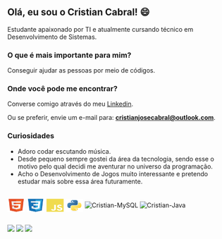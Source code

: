 ## Olá, eu sou o Cristian Cabral! 😄

Estudante apaixonado por TI e atualmente cursando técnico em Desenvolvimento de Sistemas.

### O que é mais importante para mim?

Conseguir ajudar as pessoas por meio de códigos. 

### Onde você pode me encontrar?

Converse comigo através do meu [Linkedin](https://www.linkedin.com/in/eucristiancabral/).

Ou se preferir, envie um e-mail para: **cristianjosecabral@outlook.com**.

### Curiosidades

- Adoro codar escutando música.
- Desde pequeno sempre gostei da área da tecnologia, sendo esse o motivo pelo qual decidi me aventurar no universo da programação.
- Acho o Desenvolvimento de Jogos muito interessante e pretendo estudar mais sobre essa área futuramente.

<div style="display: inline_block"><br>
  <img align="center" alt="Cristian-HTML" height="30" width="40" src="https://raw.githubusercontent.com/devicons/devicon/master/icons/html5/html5-original.svg">
  <img align="center" alt="Cristian-CSS" height="30" width="40" src="https://raw.githubusercontent.com/devicons/devicon/master/icons/css3/css3-original.svg">
  <img align="center" alt="Cristian-Js" height="30" width="40" src="https://raw.githubusercontent.com/devicons/devicon/master/icons/javascript/javascript-plain.svg">
  <img align="center" alt="Cristian-Python" height="30" width="40" src="https://raw.githubusercontent.com/devicons/devicon/master/icons/python/python-original.svg">
  <img align="center" alt="Cristian-MySQL" height="30" width="40" src="https://seeklogo.com/images/M/mysql-logo-B4943FE6DD-seeklogo.com.png">
  <img align="center" alt="Cristian-Java" height="30" width="40" src="https://cdn.jsdelivr.net/gh/devicons/devicon@latest/icons/java/java-plain-wordmark.svg">
</div>

  ##

<div> 
  <a href="https://instagram.com/eucristiancabral" target="_blank"><img src="https://img.shields.io/badge/-Instagram-%23E4405F?style=for-the-badge&logo=instagram&logoColor=white" target="_blank"></a>
  <a href = "mailto:cristianjosecabral@outlook.com"><img src="https://img.shields.io/badge/-Gmail-%23333?style=for-the-badge&logo=gmail&logoColor=white" target="_blank"></a>
  <a href="www.linkedin.com/in/eucristiancabral" target="_blank"><img src="https://img.shields.io/badge/-LinkedIn-%230077B5?style=for-the-badge&logo=linkedin&logoColor=white" target="_blank"></a> 
  
</div>
